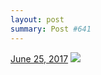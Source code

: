 ```yaml
---
layout: post
summary: Post #641
---
```


<p>
  <time><a href="/641">June 25, 2017</a></time>
  <a href="/641"><img src="{{ site.assets_url }}/641-480.jpg" srcset="{{ site.assets_url }}/641-240.jpg 240w, {{ site.assets_url }}/641-480.jpg 480w, {{ site.assets_url }}/641-720.jpg 720w, {{ site.assets_url }}/641-960.jpg 960w" sizes="(min-width: 700px) 50vw, calc(100vw - 2rem)" /></a>
</p>
